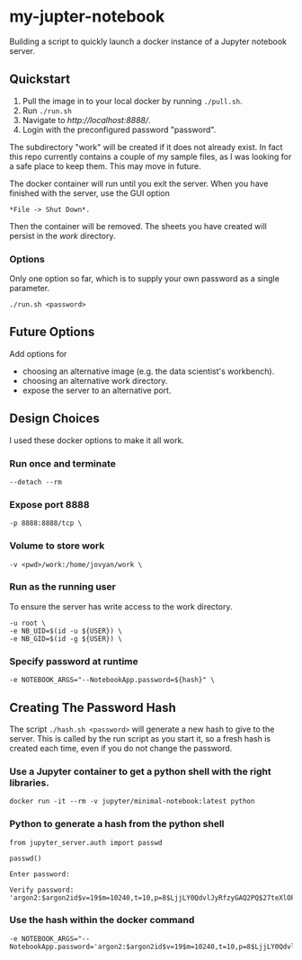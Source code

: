 # my-jupter-notebook

Building a script to quickly launch a docker instance of a Jupyter notebook server.

## Quickstart

1. Pull the image in to your local docker by running ``./pull.sh``.
1. Run ``./run.sh``
1. Navigate to *http://localhost:8888/*.
1. Login with the preconfigured password "password".

The subdirectory "work" will be created if it does not already exist. In fact this repo currently contains a couple of my sample files, as I was looking for a safe place to keep them. This may move in future.

The docker container will run until you exit the server. When you have finished with the server, use the GUI option

    *File -> Shut Down*.

Then the container will be removed. The sheets you have created will persist in the *work* directory. 

### Options

Only one option so far, which is to supply your own password as a single parameter.

```
./run.sh <password>
```

## Future Options

Add options for

* choosing an alternative image (e.g. the data scientist's workbench).
* choosing an alternative work directory.
* expose the server to an alternative port.

## Design Choices

I used these docker options to make it all work.

### Run once and terminate

``--detach --rm``

### Expose port 8888

``-p 8888:8888/tcp \``

### Volume to store work

``-v <pwd>/work:/home/jovyan/work \``

### Run as the running user

To ensure the server has write access to the work directory.

```
-u root \
-e NB_UID=$(id -u ${USER}) \
-e NB_GID=$(id -g ${USER}) \
```
### Specify password at runtime

``-e NOTEBOOK_ARGS="--NotebookApp.password=${hash}" \``

## Creating The Password Hash

The script ``./hash.sh <password>`` will generate a new hash to give to the server. This is called by the run script as you start it, so a fresh hash is created each time, even if you do not change the password.

### Use a Jupyter container to get a python shell with the right libraries.

```
docker run -it --rm -v jupyter/minimal-notebook:latest python
```

### Python to generate a hash from the python shell

```
from jupyter_server.auth import passwd

passwd()

Enter password:

Verify password:
'argon2:$argon2id$v=19$m=10240,t=10,p=8$LjjLY0QdvlJyRfzyGAQ2PQ$27teXlOPu9Num2rGrlzi1eeKu+TBhQFUkVN2hVuYIMk'
```

### Use the hash within the docker command 

```
-e NOTEBOOK_ARGS="--NotebookApp.password='argon2:$argon2id$v=19$m=10240,t=10,p=8$LjjLY0QdvlJyRfzyGAQ2PQ$27teXlOPu9Num2rGrlzi1eeKu+TBhQFUkVN2hVuYIMk'"
```

